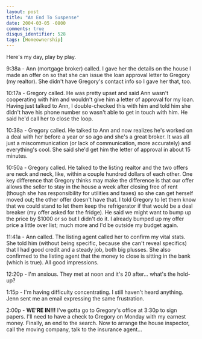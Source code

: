 ```yaml
---
layout: post
title: "An End To Suspense"
date: 2004-03-05 -0800
comments: true
disqus_identifier: 528
tags: [Homeownership]
---
```

Here's my day, play by play.
 
 9:38a - Ann (mortgage broker) called. I gave her the details on the
house I made an offer on so that she can issue the loan approval letter
to Gregory (my realtor). She didn't have Gregory's contact info so I
gave her that, too.
 
 10:17a - Gregory called. He was pretty upset and said Ann wasn't
cooperating with him and wouldn't give him a letter of approval for my
loan. Having just talked to Ann, I double-checked this with him and told
him she didn't have his phone number so wasn't able to get in touch with
him. He said he'd call her to close the loop.
 
 10:38a - Gregory called. He talked to Ann and now realizes he's worked
on a deal with her before a year or so ago and she's a great broker. It
was all just a miscommunication (or lack of communication, more
accurately) and everything's cool. She said she'd get him the letter of
approval in about 15 minutes.
 
 10:50a - Gregory called. He talked to the listing realtor and the two
offers are neck and neck, like, within a couple hundred dollars of each
other. One key difference that Gregory thinks may make the difference is
that our offer allows the seller to stay in the house a week after
closing free of rent (though she has responsibility for utilities and
taxes) so she can get herself moved out; the other offer doesn't have
that. I told Gregory to let them know that we could stand to let them
keep the refrigerator if that would be a deal breaker (my offer asked
for the fridge). He said we might want to bump up the price by \$1000 or
so but I didn't do it. I already bumped up my offer price a little over
list; much more and I'd be outside my budget again.
 
 11:41a - Ann called. The listing agent called her to confirm my vital
stats. She told him (without being specific, because she can't reveal
specifics) that I had good credit and a steady job, both big plusses.
She also confirmed to the listing agent that the money to close is
sitting in the bank (which is true). All good impressions.
 
 12:20p - I'm anxious. They met at noon and it's 20 after... what's the
hold-up?
 
 1:15p - I'm having difficulty concentrating. I still haven't heard
anything. Jenn sent me an email expressing the same frustration.
 
 2:00p - **WE'RE IN!!!** I've gotta go to Gregory's office at 3:30p to
sign papers. I'll need to have a check to Gregory on Monday with my
earnest money. Finally, an end to the search. Now to arrange the house
inspector, call the moving company, talk to the insurance agent...
